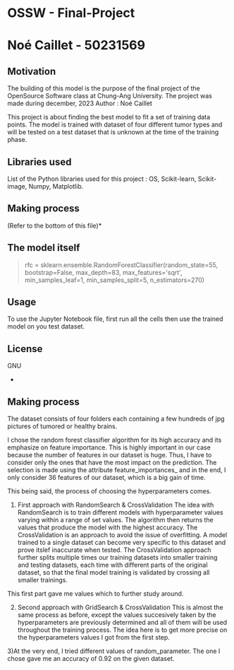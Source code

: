 # OSSW - Final-Project
# Noé Caillet - 50231569

## Motivation
The building of this model is the purpose of the final project of the OpenSource Software class at Chung-Ang University.
The project was made during december, 2023
Author : Noé Caillet

This project is about finding the best model to fit a set of training data points.
The model is trained with dataset of four different tumor types and will be tested on a
test dataset that is unknown at the time of the training phase.

## Libraries used
List of the Python libraries used for this project : OS, Scikit-learn, Scikit-image, Numpy, Matplotlib.

## Making process
(Refer to the bottom of this file)*

## The model itself
> rfc = sklearn.ensemble.RandomForestClassifier(random_state=55, bootstrap=False, max_depth=83, max_features='sqrt', min_samples_leaf=1, min_samples_split=5, n_estimators=270)


## Usage
To use the Jupyter Notebook file, first run all the cells then use the trained model on you test dataset.

## License
GNU

*
## Making process
The dataset consists of four folders each containing a few hundreds of jpg pictures
of tumored or healthy brains.

I chose the random forest classifier algorithm for its high accuracy and 
its emphasize on feature importance. This is highly important in our case because the
number of features in our dataset is huge. Thus, I have to consider only the
ones that have the most impact on the prediction. The selection is made using the
attribute feature_importances_ and in the end, I only consider 36 features of our
dataset, which is a big gain of time.

This being said, the process of choosing the hyperparameters comes.

1) First approach with RandomSearch & CrossValidation
The idea with RandomSearch is to train different models with hyperparameter values varying
within a range of set values. The algorithm then returns the values that produce the model
with the highest accuracy.
The CrossValidation is an approach to avoid the issue of overfitting. A model trained to
a single dataset can become very specific to this dataset and prove itslef inaccurate when
tested. The CrossValidation approach further splits multiple times our training datasets
into smaller training and testing datasets, each time with different parts of the original
dataset, so that the final model training is validated by crossing all smaller trainings.

This first part gave me values which to further study around.

2) Second approach with GridSearch & CrossValidation
This is almost the same process as before, except the values succesively taken by the
hyperparameters are previously determined and all of them will be used throughout the
training process.
The idea here is to get more precise on the hyperparameters values I got from the first
step.

3)At the very end, I tried different values of random_parameter. The one I chose gave me
an accuracy of 0.92 on the given dataset.
